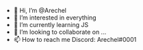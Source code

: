 - 👋 Hi, I’m @Arechel
- 👀 I’m interested in everything
- 🌱 I’m currently learning JS
- 💞️ I’m looking to collaborate on ...
- 📫 How to reach me Discord: Arechel#0001
<!---
Arechel/Arechel is a ✨ special ✨ repository because its `README.md` (this file) appears on your GitHub profile.
You can click the Preview link to take a look at your changes.
--->
